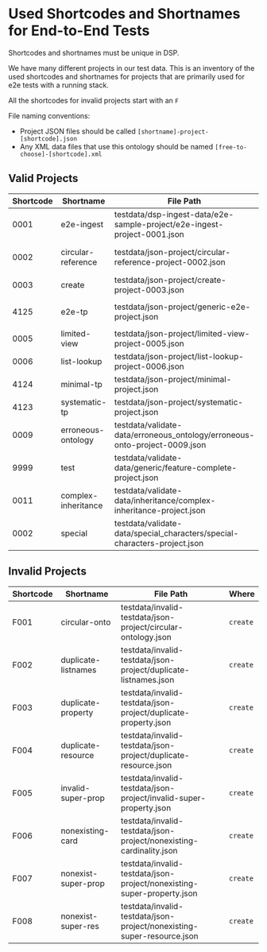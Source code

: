 # Used Shortcodes and Shortnames for End-to-End Tests

Shortcodes and shortnames must be unique in DSP.

We have many different projects in our test data.
This is an inventory of the used shortcodes and shortnames for projects
that are primarily used for e2e tests with a running stack.

All the shortcodes for invalid projects start with an `F`

File naming conventions:

- Project JSON files should be called `[shortname]-project-[shortcode].json`
- Any XML data files that use this ontology should be named `[free-to-choose]-[shortcode].xml`

## Valid Projects

| Shortcode | Shortname           | File Path                                                                  | Where                         |
|-----------|---------------------|----------------------------------------------------------------------------|-------------------------------|
| 0001      | e2e-ingest          | testdata/dsp-ingest-data/e2e-sample-project/e2e-ingest-project-0001.json   | `ingest-xmlupload`            |
| 0002      | circular-reference  | testdata/json-project/circular-reference-project-0002.json                 | required for an XML           |
| 0003      | create              | testdata/json-project/create-project-0003.json                             | `create`                      |
| 4125      | e2e-tp              | testdata/json-project/generic-e2e-project.json                             | `create`, `get`, `xmlupload`  |
| 0005      | limited-view        | testdata/json-project/limited-view-project-0005.json                       | NEVER!                        |
| 0006      | list-lookup         | testdata/json-project/list-lookup-project-0006.json                        | `xmllib` integration          |
| 4124      | minimal-tp          | testdata/json-project/minimal-project.json                                 | `create`                      |
| 4123      | systematic-tp       | testdata/json-project/systematic-project.json                              | `create`, `xmlupload`         |
| 0009      | erroneous-ontology  | testdata/validate-data/erroneous_ontology/erroneous-onto-project-0009.json | `validate-data `              |
| 9999      | test                | testdata/validate-data/generic/feature-complete-project.json               | `validate-data `, `xmlupload` |
| 0011      | complex-inheritance | testdata/validate-data/inheritance/complex-inheritance-project.json        | `validate-data `              |
| 0002      | special             | testdata/validate-data/special_characters/special-characters-project.json  | `validate-data `              |

## Invalid Projects

| Shortcode | Shortname           | File Path                                                              | Where    |
|-----------|---------------------|------------------------------------------------------------------------|----------|
| F001      | circular-onto       | testdata/invalid-testdata/json-project/circular-ontology.json          | `create` |
| F002      | duplicate-listnames | testdata/invalid-testdata/json-project/duplicate-listnames.json        | `create` |
| F003      | duplicate-property  | testdata/invalid-testdata/json-project/duplicate-property.json         | `create` |
| F004      | duplicate-resource  | testdata/invalid-testdata/json-project/duplicate-resource.json         | `create` |
| F005      | invalid-super-prop  | testdata/invalid-testdata/json-project/invalid-super-property.json     | `create` |
| F006      | nonexisting-card    | testdata/invalid-testdata/json-project/nonexisting-cardinality.json    | `create` |
| F007      | nonexist-super-prop | testdata/invalid-testdata/json-project/nonexisting-super-property.json | `create` |
| F008      | nonexist-super-res  | testdata/invalid-testdata/json-project/nonexisting-super-resource.json | `create` |
